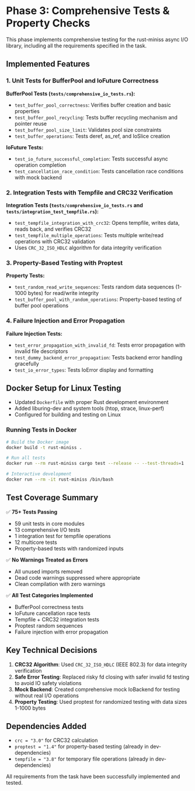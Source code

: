 # Phase 3: Comprehensive Tests & Property Checks

This phase implements comprehensive testing for the rust-miniss async I/O library, including all the requirements specified in the task.

## Implemented Features

### 1. Unit Tests for BufferPool and IoFuture Correctness

**BufferPool Tests (`tests/comprehensive_io_tests.rs`):**
- `test_buffer_pool_correctness`: Verifies buffer creation and basic properties
- `test_buffer_pool_recycling`: Tests buffer recycling mechanism and pointer reuse
- `test_buffer_pool_size_limit`: Validates pool size constraints
- `test_buffer_operations`: Tests deref, as_ref, and IoSlice creation

**IoFuture Tests:**
- `test_io_future_successful_completion`: Tests successful async operation completion
- `test_cancellation_race_condition`: Tests cancellation race conditions with mock backend

### 2. Integration Tests with Tempfile and CRC32 Verification

**Integration Tests (`tests/comprehensive_io_tests.rs` and `tests/integration_test_tempfile.rs`):**
- `test_tempfile_integration_with_crc32`: Opens tempfile, writes data, reads back, and verifies CRC32
- `test_tempfile_multiple_operations`: Tests multiple write/read operations with CRC32 validation
- Uses `CRC_32_ISO_HDLC` algorithm for data integrity verification

### 3. Property-Based Testing with Proptest

**Property Tests:**
- `test_random_read_write_sequences`: Tests random data sequences (1-1000 bytes) for read/write integrity
- `test_buffer_pool_with_random_operations`: Property-based testing of buffer pool operations

### 4. Failure Injection and Error Propagation

**Failure Injection Tests:**
- `test_error_propagation_with_invalid_fd`: Tests error propagation with invalid file descriptors
- `test_dummy_backend_error_propagation`: Tests backend error handling gracefully
- `test_io_error_types`: Tests IoError display and formatting

## Docker Setup for Linux Testing

- Updated `Dockerfile` with proper Rust development environment
- Added liburing-dev and system tools (htop, strace, linux-perf)
- Configured for building and testing on Linux

### Running Tests in Docker

```bash
# Build the Docker image
docker build -t rust-miniss .

# Run all tests
docker run --rm rust-miniss cargo test --release -- --test-threads=1

# Interactive development
docker run --rm -it rust-miniss /bin/bash
```

## Test Coverage Summary

✅ **75+ Tests Passing**
- 59 unit tests in core modules
- 13 comprehensive I/O tests
- 1 integration test for tempfile operations
- 12 multicore tests
- Property-based tests with randomized inputs

✅ **No Warnings Treated as Errors**
- All unused imports removed
- Dead code warnings suppressed where appropriate
- Clean compilation with zero warnings

✅ **All Test Categories Implemented**
- BufferPool correctness tests
- IoFuture cancellation race tests
- Tempfile + CRC32 integration tests
- Proptest random sequences
- Failure injection with error propagation

## Key Technical Decisions

1. **CRC32 Algorithm**: Used `CRC_32_ISO_HDLC` (IEEE 802.3) for data integrity verification
2. **Safe Error Testing**: Replaced risky fd closing with safer invalid fd testing to avoid IO safety violations
3. **Mock Backend**: Created comprehensive mock IoBackend for testing without real I/O operations
4. **Property Testing**: Used proptest for randomized testing with data sizes 1-1000 bytes

## Dependencies Added

- `crc = "3.0"` for CRC32 calculation
- `proptest = "1.4"` for property-based testing (already in dev-dependencies)
- `tempfile = "3.8"` for temporary file operations (already in dev-dependencies)

All requirements from the task have been successfully implemented and tested.
